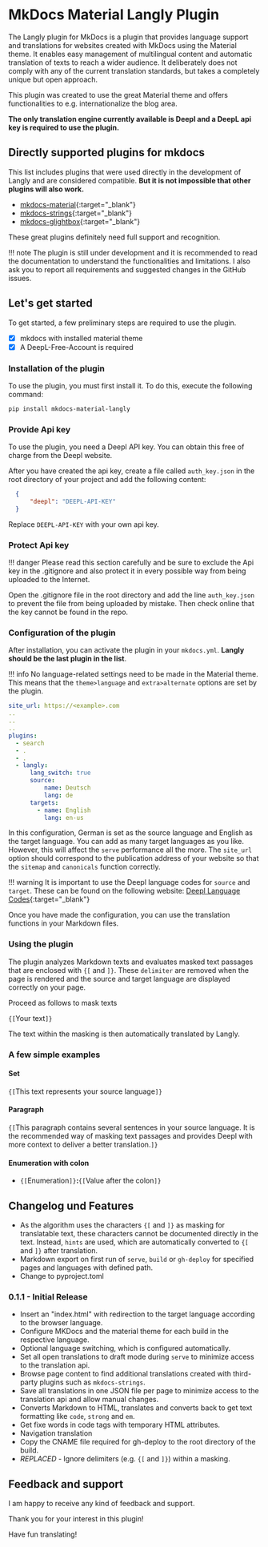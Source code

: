 # MkDocs Material Langly Plugin

The Langly plugin for MkDocs is a plugin that provides language support and translations for websites created with MkDocs using the Material theme. It enables easy management of multilingual content and automatic translation of texts to reach a wider audience. It deliberately does not comply with any of the current translation standards, but takes a completely unique but open approach.

This plugin was created to use the great Material theme and offers functionalities to e.g. internationalize the blog area.

**The only translation engine currently available is Deepl and a DeepL api key is required to use the plugin.**

## Directly supported plugins for mkdocs ##

This list includes plugins that were used directly in the development of Langly and are considered compatible.
**But it is not impossible that other plugins will also work.**

- [mkdocs-material](https://squidfunk.github.io/mkdocs-material){:target="_blank"}
- [mkdocs-strings](https://mkdocstrings.github.io){:target="_blank"}
- [mkdocs-glightbox](https://github.com/blueswen/mkdocs-glightbox){:target="_blank"}

These great plugins definitely need full support and recognition.

!!! note
    The plugin is still under development and it is recommended to read the documentation to understand the functionalities and limitations. I also ask you to report all requirements and suggested changes in the GitHub issues.

## Let's get started

To get started, a few preliminary steps are required to use the plugin.

- [x] mkdocs with installed material theme
- [x] A DeepL\-Free\-Account is required

### Installation of the plugin

To use the plugin, you must first install it. To do this, execute the following command:

```bash
pip install mkdocs-material-langly
```

### Provide Api key

To use the plugin, you need a Deepl API key. You can obtain this free of charge from the Deepl website.

After you have created the api key, create a file called `auth_key.json` in the root directory of your project and add the following content:

```json
  {
      "deepl": "DEEPL-API-KEY"
  }

```

Replace `DEEPL-API-KEY` with your own api key.

### Protect Api key

!!! danger
    Please read this section carefully and be sure to exclude the Api key in the .gitignore and also protect it in every possible way from being uploaded to the Internet.

Open the .gitignore file in the root directory and add the line `auth_key.json` to prevent the file from being uploaded by mistake. Then check online that the key cannot be found in the repo.

### Configuration of the plugin

After installation, you can activate the plugin in your `mkdocs.yml`. **Langly should be the last plugin in the list**.

!!! info
    No language\-related settings need to be made in the Material theme. This means that the `theme>language` and `extra>alternate` options are set by the plugin.

```yaml
site_url: https://<example>.com
..
..
..
plugins:
  - search
  - .
  - .
  - langly:
      lang_switch: true
      source:
          name: Deutsch
          lang: de
      targets:
        - name: English
          lang: en-us

```

In this configuration, German is set as the source language and English as the target language. You can add as many target languages as you like. However, this will affect the `serve` performance all the more. The `site_url` option should correspond to the publication address of your website so that the `sitemap` and `canonicals` function correctly.

!!! warning
    It is important to use the Deepl language codes for `source` and `target`. These can be found on the following website: [Deepl Language Codes](https://developers.deepl.com/docs/resources/supported-languages){:target="_blank"}

Once you have made the configuration, you can use the translation functions in your Markdown files.

### Using the plugin

The plugin analyzes Markdown texts and evaluates masked text passages that are enclosed with `{[` and `]}`. These `delimiter` are removed when the page is rendered and the source and target language are displayed correctly on your page. 

Proceed as follows to mask texts

`{[`Your text`]}`

The text within the masking is then automatically translated by Langly.

### A few simple examples

#### Set

`{[`This text represents your source language`]}`

#### Paragraph

`{[`This paragraph contains several sentences in your source language. It is the recommended way of masking text passages and provides Deepl with more context to deliver a better translation.`]}`
#### Enumeration with colon

- `{[`Enumeration`]}`**:**`{[`Value after the colon`]}`

## Changelog und Features

- As the algorithm uses the characters `{[` and `]}` as masking for translatable text, these characters cannot be documented directly in the text. Instead, `hints` are used, which are automatically converted to `{[` and `]}` after translation.
- Markdown export on first run of `serve`, `build` or `gh-deploy` for specified pages and languages with defined path.
- Change to pyproject.toml

### 0.1.1 - Initial Release
  
- Insert an "index.html" with redirection to the target language according to the browser language.
- Configure MKDocs and the material theme for each build in the respective language.
- Optional language switching, which is configured automatically.
- Set all open translations to draft mode during `serve` to minimize access to the translation api.
- Browse page content to find additional translations created with third\-party plugins such as `mkdocs-strings`.
- Save all translations in one JSON file per page to minimize access to the translation api and allow manual changes.
- Converts Markdown to HTML, translates and converts back to get text formatting like `code`, `strong` and `em`.
- Get fixe words in code tags with temporary HTML attributes.
- Navigation translation
- Copy the CNAME file required for gh\-deploy to the root directory of the build.
- *REPLACED* - Ignore delimiters (e.g. `{[` and `]}`) within a masking.

## Feedback and support

I am happy to receive any kind of feedback and support.

Thank you for your interest in this plugin!

Have fun translating!